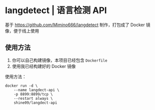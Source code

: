 # langdetect | 语言检测 API

基于 https://github.com/Mimino666/langdetect 制作，打包成了 Docker 镜像，便于线上使用

## 使用方法

1. 你可以自己构建镜像，本项目已经包含 `Dockerfile`
2. 使用我已经构建好的 Docker 镜像


使用方法：
```shell
docker run -d \
    --name langdect-api \
    -p 8899:8899/tcp \
    --restart always \
    shine09/langdect-api
```
